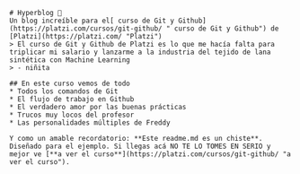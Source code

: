     # Hyperblog 💚
    Un blog increíble para el[ curso de Git y Github](https://platzi.com/cursos/git-github/ " curso de Git y Github") de [Platzi](https://platzi.com/ "Platzi")
    > El curso de Git y Github de Platzi es lo que me hacía falta para triplicar mi salario y lanzarme a la industria del tejido de lana sintética con Machine Learning
    > - niñita

    ## En este curso vemos de todo
    * Todos los comandos de Git
    * El flujo de trabajo en Github
    * El verdadero amor por las buenas prácticas
    * Trucos muy locos del profesor
    * Las personalidades múltiples de Freddy

    Y como un amable recordatorio: **Este readme.md es un chiste**.  Diseñado para el ejemplo. Si llegas acá NO TE LO TOMES EN SERIO y mejor ve [**a ver el curso**](https://platzi.com/cursos/git-github/ "a ver el curso").